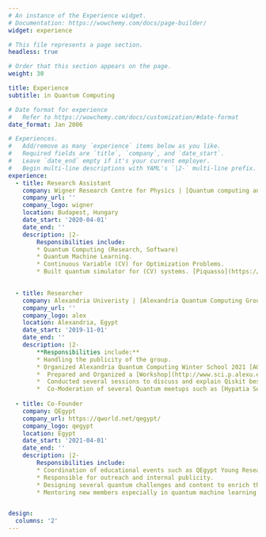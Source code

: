 ```yaml
---
# An instance of the Experience widget.
# Documentation: https://wowchemy.com/docs/page-builder/
widget: experience

# This file represents a page section.
headless: true

# Order that this section appears on the page.
weight: 30

title: Experience
subtitle: in Quantum Computing

# Date format for experience
#   Refer to https://wowchemy.com/docs/customization/#date-format
date_format: Jan 2006

# Experiences.
#   Add/remove as many `experience` items below as you like.
#   Required fields are `title`, `company`, and `date_start`.
#   Leave `date_end` empty if it's your current employer.
#   Begin multi-line descriptions with YAML's `|2-` multi-line prefix.
experience:
  - title: Research Assistant 
    company: Wigner Research Centre for Physics | [Quantum computing and informatics research group Group led by Zoltán Zimborás](https://wigner.hu/en/infopages/zimboras.zoltan/)
    company_url: ''
    company_logo: wigner
    location: Budapest, Hungary
    date_start: '2020-04-01'
    date_end: ''
    description: |2-
        Responsibilities include:
        * Quantum Computing (Research, Software)
        * Quantum Machine Learning.
        * Continuous Variable (CV) for Optimization Problems.
        * Built quantum simulator for (CV) systems. [Piquasso](https://github.com/Budapest-Quantum-Computing-Group/piquasso)

        
  - title: Researcher
    company: Alexandria Univeristy | [Alexandria Quantum Computing Group led by Ahmed Younes](http://www.sci.p.alexu.edu.eg/~aleqcg/profiles/younes/Ahmed_Younes.html)
    company_url: ''
    company_logo: alex
    location: Alexandria, Egypt
    date_start: '2019-11-01'
    date_end: ''
    description: |2-
        **Responsibilities include:**
        * Handling the publicity of the group.
        * Organized Alexandria Quantum Computing Winter School 2021 [AQCWS21](http://www.sci.p.alexu.edu.eg/~aleqcg/AlexU-QCWS21.htm).
        *  Prepared and Organized a [Workshop](http://www.sci.p.alexu.edu.eg/~aleqcg/InvitedTalks.html) during AQCWS21.
        *  Conducted several sessions to discuss and explain Qiskit besides planing for building a wider network with other research groups across the globe such as Quantum AI Foundation in Poland and Wigner Research Centre for Physics.
        *  Co-Moderation of several Quantum meetups such as [Hypatia Series](https://www.youtube.com/playlist?list=PLvze0dsHroGMIq7IAffX8SPA68w2vB8O-) and Washington Quantum Computing meetup. 
    
  - title: Co-Founder 
    company: QEgypt 
    company_url: https://qworld.net/qegypt/
    company_logo: qegypt
    location: Egypt
    date_start: '2021-04-01'
    date_end: ''
    description: |2-
        Responsibilities include:
        * Coordination of educational events such as QEgypt Young Researcher Program 2022 [#QEYR22](http://www.sci.p.alexu.edu.eg/~aleqcg/QEgyptYR2022.html) 
        * Responsible for outreach and internal publicity.
        * Designing several quantum challenges and content to enrich the content of QWorld open source education material.
        * Mentoring new members especially in quantum machine learning.


design:
  columns: '2'
---
```

